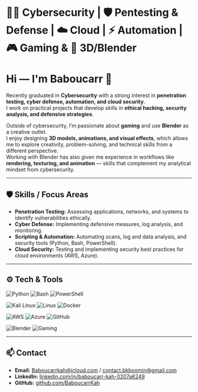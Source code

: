 # 👨‍💻 Cybersecurity | 🛡️ Pentesting & Defense | ☁️ Cloud | ⚡ Automation | 🎮 Gaming & 🎨 3D/Blender

# Hi — I'm Baboucarr 👋

Recently graduated in **Cybersecurity** with a strong interest in **penetration testing, cyber defense, automation, and cloud security**.  
I work on practical projects that develop skills in **ethical hacking, security analysis, and defensive strategies**.  

Outside of cybersecurity, I’m passionate about **gaming** and use **Blender** as a creative outlet.  
I enjoy designing **3D models, animations, and visual effects**, which allows me to explore creativity, problem-solving, and technical skills from a different perspective.  
Working with Blender has also given me experience in workflows like **rendering, texturing, and animation** — skills that complement my analytical mindset from cybersecurity.  

---

## 🛡️ Skills / Focus Areas
- **Penetration Testing:** Assessing applications, networks, and systems to identify vulnerabilities ethically.  
- **Cyber Defense:** Implementing defensive measures, log analysis, and monitoring.  
- **Scripting & Automation:** Automating scans, log and data analysis, and security tools (Python, Bash, PowerShell).  
- **Cloud Security:** Testing and implementing security best practices for cloud environments (AWS, Azure).  

---

## ⚙️ Tech & Tools

![Python](https://img.shields.io/badge/Python-3776AB?style=for-the-badge&logo=python&logoColor=white)
![Bash](https://img.shields.io/badge/Bash-4EAA25?style=for-the-badge&logo=gnubash&logoColor=white)
![PowerShell](https://img.shields.io/badge/PowerShell-5391FE?style=for-the-badge&logo=powershell&logoColor=white)

![Kali Linux](https://img.shields.io/badge/Kali_Linux-268BEE?style=for-the-badge&logo=kalilinux&logoColor=white)
![Linux](https://img.shields.io/badge/Linux-FCC624?style=for-the-badge&logo=linux&logoColor=black)
![Docker](https://img.shields.io/badge/Docker-2496ED?style=for-the-badge&logo=docker&logoColor=white)

![AWS](https://img.shields.io/badge/AWS-232F3E?style=for-the-badge&logo=amazonaws&logoColor=white)
![Azure](https://img.shields.io/badge/Azure-0078D4?style=for-the-badge&logo=microsoftazure&logoColor=white)
![GitHub](https://img.shields.io/badge/GitHub-181717?style=for-the-badge&logo=github&logoColor=white)

![Blender](https://img.shields.io/badge/Blender-F5792A?style=for-the-badge&logo=blender&logoColor=white)
![Gaming](https://img.shields.io/badge/Gaming-9146FF?style=for-the-badge&logo=twitch&logoColor=white)

---

## 📫 Contact
- **Email:** Baboucarrkah@icloud.com / contact.bkboomin@gmail.com  
- **LinkedIn:** [linkedin.com/in/baboucarr-kah-0207a6249](https://www.linkedin.com/in/baboucarr-kah-0207a6249/)  
- **GitHub:** [github.com/BaboucarrKah](https://github.com/BaboucarrKah)
